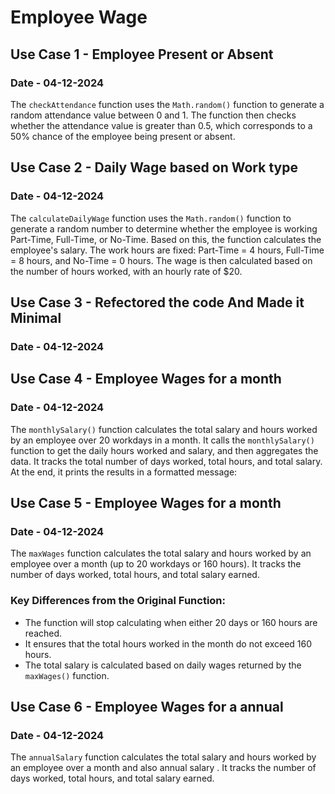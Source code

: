 # Employee Wage

## Use Case 1 - Employee Present or Absent
### Date - 04-12-2024

The `checkAttendance` function uses the `Math.random()` function to generate a random attendance value between 0 and 1. The function then checks whether the attendance value is greater than 0.5, which corresponds to a 50% chance of the employee being present or absent.

## Use Case 2 - Daily Wage based on Work type
### Date - 04-12-2024

The `calculateDailyWage` function uses the `Math.random()` function to generate a random number to determine whether the employee is working Part-Time, Full-Time, or No-Time. Based on this, the function calculates the employee's salary. The work hours are fixed: Part-Time = 4 hours, Full-Time = 8 hours, and No-Time = 0 hours. The wage is then calculated based on the number of hours worked, with an hourly rate of $20.

## Use Case 3 - Refectored the code And Made it Minimal
### Date - 04-12-2024

## Use Case 4 - Employee Wages for a month 
### Date - 04-12-2024

The `monthlySalary()` function calculates the total salary and hours worked by an employee over 20 workdays in a month. It calls the `monthlySalary()` function to get the daily hours worked and salary, and then aggregates the data. It tracks the total number of days worked, total hours, and total salary. At the end, it prints the results in a formatted message:

## Use Case 5 - Employee Wages for a month 
### Date - 04-12-2024

The `maxWages` function calculates the total salary and hours worked by an employee over a month (up to 20 workdays or 160 hours). It tracks the number of days worked, total hours, and total salary earned.

### Key Differences from the Original Function:
- The function will stop calculating when either 20 days or 160 hours are reached.
- It ensures that the total hours worked in the month do not exceed 160 hours.
- The total salary is calculated based on daily wages returned by the `maxWages()` function.



## Use Case 6 - Employee Wages for a annual 
### Date - 04-12-2024

The `annualSalary` function calculates the total salary and hours worked by an employee over a month and also annual salary . It tracks the number of days worked, total hours, and total salary earned.
